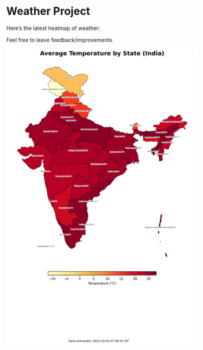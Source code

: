 # Weather Project

Here’s the latest heatmap of weather:

Feel free to leave feedback/improvements.

![India Heatmap](docs/assets/india_heatmap.png?v=E1D142)
